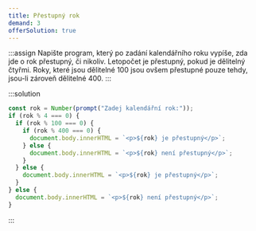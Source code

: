 ```yaml
---
title: Přestupný rok
demand: 3
offerSolution: true
---
```


:::assign
Napište program, který po zadání kalendářního roku vypíše, zda jde o rok přestupný, či nikoliv. Letopočet je přestupný, pokud je dělitelný čtyřmi. Roky, které jsou dělitelné 100 jsou ovšem přestupné pouze tehdy, jsou-li zároveň dělitelné 400.
:::

:::solution
```js
const rok = Number(prompt("Zadej kalendářní rok:"));
if (rok % 4 === 0) {
  if (rok % 100 === 0) {
    if (rok % 400 === 0) {
      document.body.innerHTML = `<p>${rok} je přestupný</p>`;
    } else {
      document.body.innerHTML = `<p>${rok} není přestupný</p>`;
    }
  } else {
    document.body.innerHTML = `<p>${rok} je přestupný</p>`;
  }
} else {
  document.body.innerHTML = `<p>${rok} není přestupný</p>`;
}
```
:::